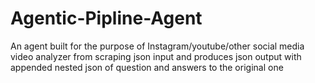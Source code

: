 # Agentic-Pipline-Agent
An agent built for the purpose of Instagram/youtube/other social media video analyzer from scraping json input and produces json output with appended nested json of question and answers to the original one 
